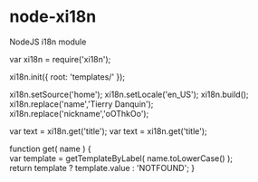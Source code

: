 node-xi18n
==========

NodeJS i18n module

var xi18n = require('xi18n');


xi18n.init({
  root: 'templates/'
});


xi18n.setSource('home'); 
xi18n.setLocale('en_US');
xi18n.build();
xi18n.replace('name','Tierry Danquin');
xi18n.replace('nickname','oOThkOo');

var text = xi18n.get('title');
var text = xi18n.get('title');

function get( name ) {	
var template = getTemplateByLabel( name.toLowerCase() );	
return template ? template.value : 'NOTFOUND';
}
